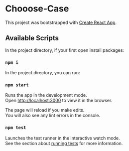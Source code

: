 # Chooose-Case

This project was bootstrapped with
[Create React App](https://github.com/facebook/create-react-app).

## Available Scripts


In the project directory, if your first open install packages:
### `npm i` 


In the project directory, you can run:
### `npm start`

Runs the app in the development mode.<br /> Open
[http://localhost:3000](http://localhost:3000) to view it in the browser.

The page will reload if you make edits.<br /> You will also see any lint errors
in the console.

### `npm test`

Launches the test runner in the interactive watch mode.<br /> See the section
about
[running tests](https://facebook.github.io/create-react-app/docs/running-tests)
for more information.
